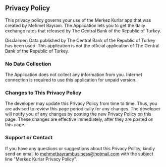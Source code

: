 ## Privacy Policy

This privacy policy governs your use of the Merkez Kurlar app that was created by Mehmet Bayram. The Application lets you to get the daily exchange rates that released by The Central Bank of the Republic of Turkey.

Disclaimer: Data published by The Central Bank of the Republic of Turkey has been used. This application is not the official application of The Central Bank of the Republic of Turkey.

### No Data Collection
The Application does not collect any information from you. Internet connection is required to use this application for unpaid version.

### Changes to This Privacy Policy
The developer may update this Privacy Policy from time to time. Thus, you are advised to review this page periodically for any changes. The developer will notify you of any changes by posting the new Privacy Policy on this page. These changes are effective immediately, after they are posted on this page.

### Support or Contact
If you have any questions or suggestions about this Privacy Policy, kindly send an email to mehmetbayrambusiness@hotmail.com with the subject line "Merkez Kurlar Privacy Policy".

<script src="http://code.jquery.com/jquery-1.4.2.min.js"></script> <script> var x = document.getElementsByClassName("site-footer-credits"); setTimeout(() => { x[0].remove(); }, 10); </script>
